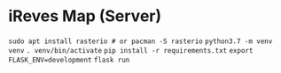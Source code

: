 # iReves Map (Server)

`sudo apt install rasterio # or pacman -S rasterio`
`python3.7 -m venv venv`
`. venv/bin/activate`
`pip install -r requirements.txt`
`export FLASK_ENV=development`
`flask run`